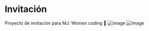 # Invitación
Proyecto de invitación para MJ: Women coding 💜
![image](https://github.com/arelisuleima/Invitacion/assets/72313215/6076edd2-a9e6-47d8-99f1-ea4c65e3ebae)
![image](https://github.com/arelisuleima/Invitacion/assets/72313215/d797b2a4-1632-475a-917e-674a5d9f6bdf)

